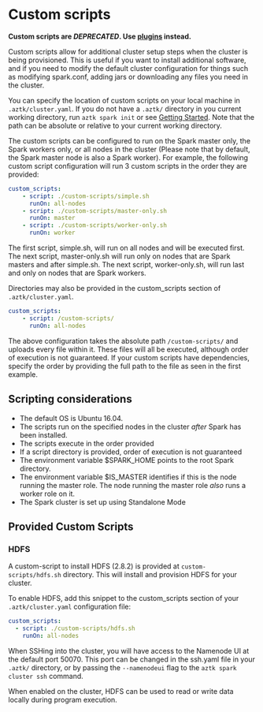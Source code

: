 # Custom scripts

**Custom scripts are _DEPRECATED_. Use [plugins](15-plugins.html) instead.**

Custom scripts allow for additional cluster setup steps when the cluster is being provisioned. This is useful
if you want to install additional software, and if you need to modify the default cluster configuration for things such as modifying spark.conf, adding jars or downloading any files you need in the cluster.

You can specify the location of custom scripts on your local machine in `.aztk/cluster.yaml`. If you do not have a `.aztk/` directory in you current working directory, run `aztk spark init` or see [Getting Started](./00-getting-started). Note that the path can be absolute or relative to your current working directory.

The custom scripts can be configured to run on the Spark master only, the Spark workers only, or all nodes in the cluster (Please note that by default, the Spark master node is also a Spark worker). For example, the following custom script configuration will run 3 custom scripts in the order they are provided:

```yaml
custom_scripts:
    - script: ./custom-scripts/simple.sh
      runOn: all-nodes
    - script: ./custom-scripts/master-only.sh
      runOn: master
    - script: ./custom-scripts/worker-only.sh
      runOn: worker
```

The first script, simple.sh, will run on all nodes and will be executed first. The next script, master-only.sh will run only on nodes that are Spark masters and after simple.sh. The next script, worker-only.sh, will run last and only on nodes that are Spark workers.

Directories may also be provided in the custom_scripts section of `.aztk/cluster.yaml`.

```yaml
custom_scripts:
    - script: /custom-scripts/
      runOn: all-nodes
```

The above configuration takes the absolute path `/custom-scripts/` and uploads every file within it. These files will all be executed, although order of execution is not guaranteed. If your custom scripts have dependencies, specify the order by providing the full path to the file as seen in the first example.


## Scripting considerations



- The default OS is Ubuntu 16.04.
- The scripts run on the specified nodes in the cluster _after_ Spark has been installed.
- The scripts execute in the order provided
- If a script directory is provided, order of execution is not guaranteed
- The environment variable $SPARK_HOME points to the root Spark directory.
- The environment variable $IS\_MASTER identifies if this is the node running the master role. The node running the master role _also_ runs a worker role on it.
- The Spark cluster is set up using Standalone Mode

## Provided Custom Scripts

### HDFS

A custom-script to install HDFS (2.8.2) is provided at `custom-scripts/hdfs.sh` directory. This will install and provision HDFS for your cluster.

To enable HDFS, add this snippet to the custom_scripts section of your `.aztk/cluster.yaml` configuration file:

```yaml
custom_scripts:
  - script: ./custom-scripts/hdfs.sh
    runOn: all-nodes
```

When SSHing into the cluster, you will have access to the Namenode UI at the default port 50070. This port can be changed in the ssh.yaml file in your `.aztk/` directory, or by passing the `--namenodeui` flag to the `aztk spark cluster ssh` command.

When enabled on the cluster, HDFS can be used to read or write data locally during program execution.
